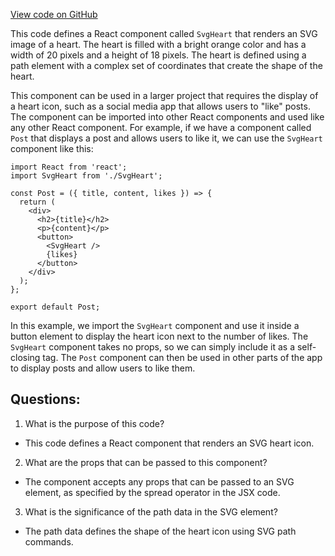 [View code on GitHub](https://github.com/ergoplatform/ergoweb/components/icons/Heart.js)

This code defines a React component called `SvgHeart` that renders an SVG image of a heart. The heart is filled with a bright orange color and has a width of 20 pixels and a height of 18 pixels. The heart is defined using a path element with a complex set of coordinates that create the shape of the heart.

This component can be used in a larger project that requires the display of a heart icon, such as a social media app that allows users to "like" posts. The component can be imported into other React components and used like any other React component. For example, if we have a component called `Post` that displays a post and allows users to like it, we can use the `SvgHeart` component like this:

```
import React from 'react';
import SvgHeart from './SvgHeart';

const Post = ({ title, content, likes }) => {
  return (
    <div>
      <h2>{title}</h2>
      <p>{content}</p>
      <button>
        <SvgHeart />
        {likes}
      </button>
    </div>
  );
};

export default Post;
```

In this example, we import the `SvgHeart` component and use it inside a button element to display the heart icon next to the number of likes. The `SvgHeart` component takes no props, so we can simply include it as a self-closing tag. The `Post` component can then be used in other parts of the app to display posts and allow users to like them.
## Questions: 
 1. What is the purpose of this code?
- This code defines a React component that renders an SVG heart icon.

2. What are the props that can be passed to this component?
- The component accepts any props that can be passed to an SVG element, as specified by the spread operator in the JSX code.

3. What is the significance of the path data in the SVG element?
- The path data defines the shape of the heart icon using SVG path commands.